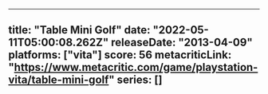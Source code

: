 
---
title: "Table Mini Golf"
date: "2022-05-11T05:00:08.262Z"
releaseDate: "2013-04-09"
platforms: ["vita"]
score: 56
metacriticLink: "https://www.metacritic.com/game/playstation-vita/table-mini-golf"
series: []
---
